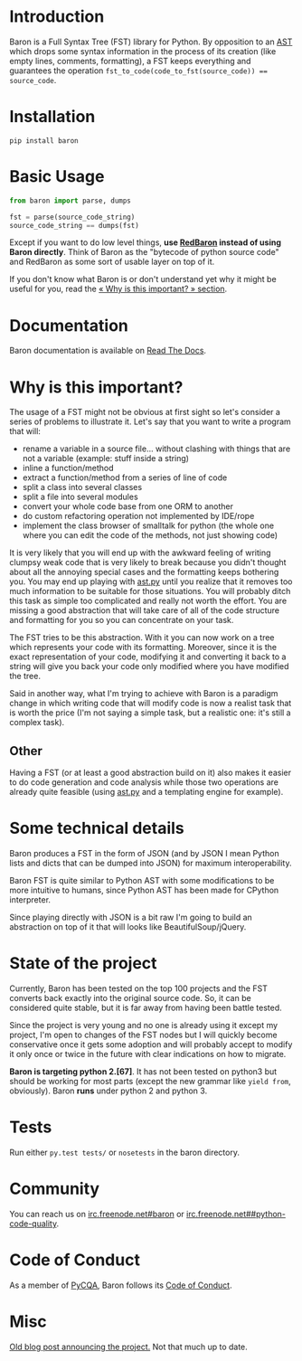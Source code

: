 Introduction
============

Baron is a Full Syntax Tree (FST) library for Python. By opposition to an [AST](https://en.wikipedia.org/wiki/Abstract_syntax_tree) which
drops some syntax information in the process of its creation (like empty lines,
comments, formatting), a FST keeps everything and guarantees the operation
<code>fst\_to\_code(code\_to\_fst(source\_code)) == source\_code</code>.

Installation
============

    pip install baron

Basic Usage
===========

```python
from baron import parse, dumps

fst = parse(source_code_string)
source_code_string == dumps(fst)
```

Except if you want to do low level things, **use
[RedBaron](https://github.com/PyCQA/redbaron) instead of using Baron
directly**. Think of Baron as the "bytecode of python source code" and RedBaron
as some sort of usable layer on top of it.

If you don't know what Baron is or don't understand yet why it might be
useful for you, read the [« Why is this important? » section](#why-is-this-important).

Documentation
=============

Baron documentation is available on [Read The Docs](http://baron.readthedocs.io/en/latest/).

Why is this important?
======================

The usage of a FST might not be obvious at first sight so let's consider a
series of problems to illustrate it. Let's say that you want to write a program that will:

* rename a variable in a source file... without clashing with things that are not a variable (example: stuff inside a string)
* inline a function/method
* extract a function/method from a series of line of code
* split a class into several classes
* split a file into several modules
* convert your whole code base from one ORM to another
* do custom refactoring operation not implemented by IDE/rope
* implement the class browser of smalltalk for python (the whole one where you can edit the code of the methods, not just showing code)

It is very likely that you will end up with the awkward feeling of writing
clumpsy weak code that is very likely to break because you didn't thought about
all the annoying special cases and the formatting keeps bothering you. You may
end up playing with [ast.py](http://docs.python.org/2/library/ast.html) until
you realize that it removes too much information to be suitable for those
situations. You will probably ditch this task as simple too complicated and
really not worth the effort. You are missing a good abstraction that will take
care of all of the code structure and formatting for you so you can concentrate
on your task.

The FST tries to be this abstraction. With it you can now work on a tree which
represents your code with its formatting. Moreover, since it is the exact
representation of your code, modifying it and converting it back to a string
will give you back your code only modified where you have modified the tree.

Said in another way, what I'm trying to achieve with Baron is a paradigm change in
which writing code that will modify code is now a realist task that is worth
the price (I'm not saying a simple task, but a realistic one: it's still a
complex task).

Other
-----

Having a FST (or at least a good abstraction build on it) also makes it easier
to do code generation and code analysis while those two operations are already
quite feasible (using [ast.py](http://docs.python.org/2/library/ast.html) 
and a templating engine for example).

Some technical details
======================

Baron produces a FST in the form of JSON (and by JSON I mean Python lists
and dicts that can be dumped into JSON) for maximum interoperability.

Baron FST is quite similar to Python AST with some modifications to be more
intuitive to humans, since Python AST has been made for CPython interpreter.

Since playing directly with JSON is a bit raw I'm going to build an abstraction
on top of it that will looks like BeautifulSoup/jQuery.

State of the project
====================

Currently, Baron has been tested on the top 100 projects and the FST converts
back exactly into the original source code. So, it can be considered quite
stable, but it is far away from having been battle tested.

Since the project is very young and no one is already using it except my
project, I'm open to changes of the FST nodes but I will quickly become
conservative once it gets some adoption and will probably accept to
modify it only once or twice in the future with clear indications on how to
migrate.

**Baron is targeting python 2.[67]**. It has not been tested on python3 but
should be working for most parts (except the new grammar like <code>yield from</code>,
obviously). Baron **runs** under python 2 and python 3.

Tests
=====
Run either `py.test tests/` or `nosetests` in the baron directory.

Community
=========

You can reach us on [irc.freenode.net#baron](https://webchat.freenode.net/?channels=%23baron) or [irc.freenode.net##python-code-quality](https://webchat.freenode.net/?channels=%23%23python-code-quality).

Code of Conduct
===============

As a member of [PyCQA](https://github.com/PyCQA), Baron follows its [Code of Conduct](http://meta.pycqa.org/en/latest/code-of-conduct.html).

Misc
====
[Old blog post announcing the project.](http://worlddomination.be/blog/2013/the-baron-project-part-1-what-and-why.html) Not that much up to date.
